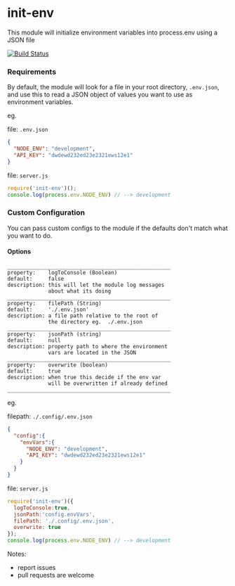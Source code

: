 init-env
=========
This module will initialize environment variables into process.env using a JSON file

[![Build Status](https://travis-ci.org/lwhiteley/init-env.svg)](https://travis-ci.org/lwhiteley/init-env)

### Requirements

By default, the module will look for a file in your root directory, `.env.json`,
and use this to read a JSON object of values you want to use as environment variables.

eg.

file: `.env.json`
```json
{
  "NODE_ENV": "development",
  "API_KEY": "dwdewd232ed23e2321ews12e1"
}
```

file: `server.js`
```js
require('init-env')();
console.log(process.env.NODE_ENV) // --> development

```

### Custom Configuration

You can pass custom configs to the module if the defaults don't match what you want to do.

#### Options
```
____________________________________________________
property:    logToConsole (Boolean)
default:     false          
description: this will let the module log messages
             about what its doing
____________________________________________________
property:    filePath (String)
default:     './.env.json'                
description: a file path relative to the root of
             the directory eg.  ./.env.json
____________________________________________________
property:    jsonPath (string)
default:     null              
description: property path to where the environment
             vars are located in the JSON
____________________________________________________
property:    overwrite (boolean)
default:     true              
description: when true this decide if the env var
             will be overwritten if already defined
____________________________________________________
```

eg.

filepath: `./.config/.env.json`
```json
{
  "config":{
    "envVars":{
      "NODE_ENV": "development",
      "API_KEY": "dwdewd232ed23e2321ews12e1"
    }
  }
}
```

file: `server.js`
```js
require('init-env')({
  logToConsole:true,
  jsonPath:'config.envVars',
  filePath: './.config/.env.json',
  overwrite: true
});
console.log(process.env.NODE_ENV) // --> development

```

Notes:
- report issues
- pull requests are welcome
